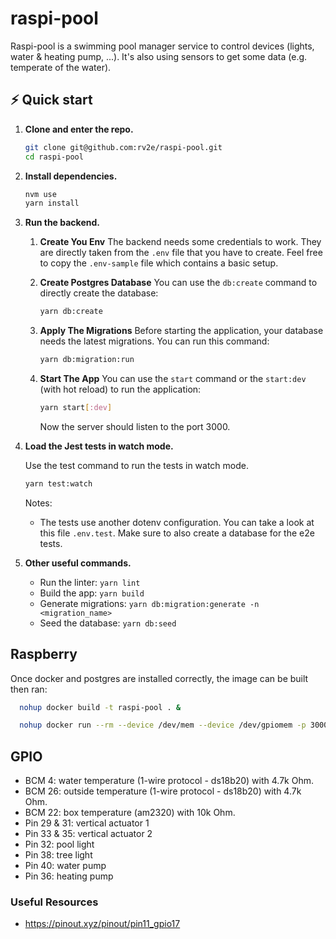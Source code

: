 # raspi-pool

Raspi-pool is a swimming pool manager service to control devices (lights, water & heating pump, ...). It's also using sensors to get some data (e.g. temperate of the water).

## ⚡️ Quick start

1. **Clone and enter the repo.**

   ```sh
   git clone git@github.com:rv2e/raspi-pool.git
   cd raspi-pool
   ```

1. **Install dependencies.**

   ```sh
   nvm use
   yarn install
   ```

1. **Run the backend.**

   1. **Create You Env**
      The backend needs some credentials to work. They are directly taken from the `.env` file that you have to create. Feel free to copy the `.env-sample` file which contains a basic setup.
   1. **Create Postgres Database**
      You can use the `db:create` command to directly create the database:

      ```sh
      yarn db:create
      ```

   1. **Apply The Migrations**
      Before starting the application, your database needs the latest migrations. You can run this command:

      ```sh
      yarn db:migration:run
      ```

   1. **Start The App**
      You can use the `start` command or the `start:dev` (with hot reload) to run the application:

      ```sh
      yarn start[:dev]
      ```

      Now the server should listen to the port 3000.

1. **Load the Jest tests in watch mode.**

   Use the test command to run the tests in watch mode.

   ```sh
   yarn test:watch
   ```

   Notes:

   - The tests use another dotenv configuration. You can take a look at this file `.env.test`. Make sure to also create a database for the e2e tests.

1. **Other useful commands.**

   - Run the linter: `yarn lint`
   - Build the app: `yarn build`
   - Generate migrations: `yarn db:migration:generate -n <migration_name>`
   - Seed the database: `yarn db:seed`

## Raspberry

Once docker and postgres are installed correctly,
the image can be built then ran:

```sh
  nohup docker build -t raspi-pool . &

  nohup docker run --rm --device /dev/mem --device /dev/gpiomem -p 3000:3000  --privileged -t raspi-pool &
```

## GPIO

- BCM 4: water temperature (1-wire protocol - ds18b20) with 4.7k Ohm.
- BCM 26: outside temperature (1-wire protocol - ds18b20) with 4.7k Ohm.
- BCM 22: box temperature (am2320) with 10k Ohm.
- Pin 29 & 31: vertical actuator 1
- Pin 33 & 35: vertical actuator 2
- Pin 32: pool light
- Pin 38: tree light
- Pin 40: water pump
- Pin 36: heating pump

### Useful Resources

- https://pinout.xyz/pinout/pin11_gpio17
